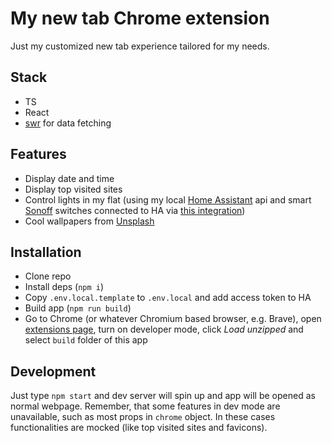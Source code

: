 # My new tab Chrome extension

Just my customized new tab experience tailored for my needs.

## Stack

- TS
- React
- [swr](https://swr.vercel.app/) for data fetching

## Features

- Display date and time
- Display top visited sites
- Control lights in my flat (using my local [Home Assistant](https://www.home-assistant.io/) api and smart [Sonoff](https://sonoff.tech/) switches connected to HA via [this integration](https://github.com/AlexxIT/SonoffLAN))
- Cool wallpapers from [Unsplash](https://unsplash.com/)

## Installation

- Clone repo
- Install deps (`npm i`)
- Copy `.env.local.template` to `.env.local` and add access token to HA
- Build app (`npm run build`)
- Go to Chrome (or whatever Chromium based browser, e.g. Brave), open [extensions page](chrome://extensions), turn on developer mode, click *Load unzipped* and select `build` folder of this app

## Development

Just type `npm start` and dev server will spin up and app will be opened as normal webpage. Remember, that some features in dev mode are unavailable, such as most props in `chrome` object. In these cases functionalities are mocked (like top visited sites and favicons).
